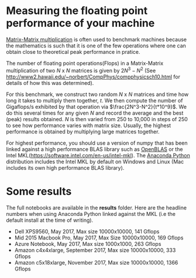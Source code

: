 # Measuring the floating point performance of your machine

[Matrix-Matrix multiplication](https://en.wikipedia.org/wiki/Matrix_multiplication) is often used to benchmark machines because the mathematics is such that it is one of the few operations where one can obtain close to theoretical peak performance in pratice.

The number of floating point operations(Flops) in a Matrix-Matrix multiplication of two $N$ x $N$ matrices is given by $2N^3-N^2$ (See http://www2.hawaii.edu/~norbert/CompPhys/compphysicsch10.html for details of how this was determined).

For this benchmark, we construct two random $N$ x $N$ matrices and time how long it takes to multiply them together, $t$. We then compute the number of Gigaflops/s exhibited by that operation via $\frac{2N^3-N^2}{t*10^9}$. We do this several times for any given $N$ and record the average and the best (peak) results obtained.  $N$ is then varied from 250 to 10,000 in steps of 250 to see how performance varies with matrix size.  Usually, the highest performance is obtained by multiplying large matrices together.

For highest performance, you should use a version of numpy that has been linked against a high performance BLAS library such as [OpenBLAS](http://www.openblas.net/) or the Intel MKL(https://software.intel.com/en-us/intel-mkl). The [Anaconda Python](https://www.continuum.io/downloads) distribution includes the Intel MKL by default on Windows and Linux (Mac includes its own high performance BLAS library).

# Some results

The full notebooks are available in the **results** folder.  Here are the headline numbers when using Anaconda Python linked against the MKL (i.e the default install at the time of writing).

* Dell XPS9560, May 2017, Max size 10000x10000, 141 Gflops
* Mid 2015 Macbook Pro, May 2017, Max Size 10000x10000, 169 Gflops
* Azure Notebook, May 2017, Max size 1000x1000, 263 Gflops
* Amazon c4x4xlarge, September 2017, Max size 10000x10000, 333 Gflops
* Amazon c5x18xlarge, November 2017, Max size 10000x10000, 1366 Gflops

